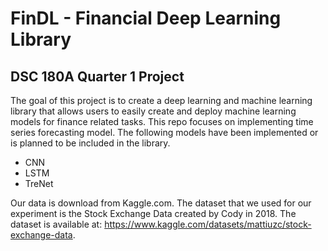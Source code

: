 # FinDL - Financial Deep Learning Library

## DSC 180A Quarter 1 Project 

The goal of this project is to create a deep learning and machine learning library that allows users to easily create and deploy machine learning models for finance related tasks. 
This repo focuses on implementing time series forecasting model. The following models have been implemented or is planned to be included in the library. 

- CNN
- LSTM
- TreNet

Our data is download from Kaggle.com. The dataset that we used for our experiment is the Stock Exchange Data created by Cody in 2018. The dataset is available at: https://www.kaggle.com/datasets/mattiuzc/stock-exchange-data. 



